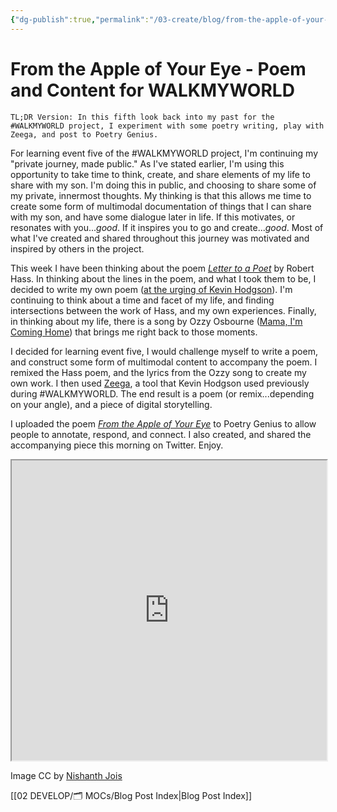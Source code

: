 ```yaml
---
{"dg-publish":true,"permalink":"/03-create/blog/from-the-apple-of-your-eye-poem-and-content-for-walkmyworld/","title":"From the Apple of Your Eye - Poem and Content for #WALKMYWORLD","tags":["poetry","walkmyworld"]}
---
```


# From the Apple of Your Eye - Poem and Content for WALKMYWORLD

```
TL;DR Version: In this fifth look back into my past for the #WALKMYWORLD project, I experiment with some poetry writing, play with Zeega, and post to Poetry Genius.
```

For learning event five of the #WALKMYWORLD project, I'm continuing my "private journey, made public." As I've stated earlier, I'm using this opportunity to take time to think, create, and share elements of my life to share with my son. I'm doing this in public, and choosing to share some of my private, innermost thoughts. My thinking is that this allows me time to create some form of multimodal documentation of things that I can share with my son, and have some dialogue later in life. If this motivates, or resonates with you..._good_. If it inspires you to go and create..._good_. Most of what I've created and shared throughout this journey was motivated and inspired by others in the project.

This week I have been thinking about the poem _[Letter to a Poet](http://poetry.rapgenius.com/Robert-hass-letter-to-a-poet-annotated)_ by Robert Hass. In thinking about the lines in the poem, and what I took them to be, I decided to write my own poem ([at the urging of Kevin Hodgson](https://twitter.com/dogtrax/status/433773914788225025)). I'm continuing to think about a time and facet of my life, and finding intersections between the work of Hass, and my own experiences. Finally, in thinking about my life, there is a song by Ozzy Osbourne ([Mama, I'm Coming Home](http://rock.rapgenius.com/Ozzy-osbourne-mama-im-coming-home-lyrics)) that brings me right back to those moments.

I decided for learning event five, I would challenge myself to write a poem, and construct some form of multimodal content to accompany the poem. I remixed the Hass poem, and the lyrics from the Ozzy song to create my own work. I then used [Zeega](http://zeega.com/), a tool that Kevin Hodgson used previously during #WALKMYWORLD. The end result is a poem (or remix...depending on your angle), and a piece of digital storytelling.

I uploaded the poem [_From the Apple of Your Eye_](http://poetry.rapgenius.com/W-ian-obyrne-from-the-apple-of-your-eye-annotated) to Poetry Genius to allow people to annotate, respond, and connect. I also created, and shared the accompanying piece this morning on Twitter. Enjoy.

<iframe src="http://zeega.com/162350/embed" height="480" width="100%" allowfullscreen></iframe>

Image CC by [Nishanth Jois](http://www.flickr.com/photos/nishanthjois/6850429481/)

[[02 DEVELOP/🗂️ MOCs/Blog Post Index\|Blog Post Index]]